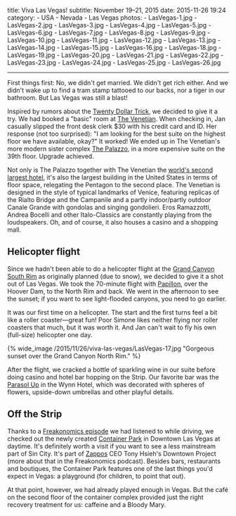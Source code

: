 title: Viva Las Vegas!
subtitle: November 19–21, 2015
date: 2015-11-26 19:24
category:
	- USA
	- Nevada
	- Las Vegas
photos:
	- LasVegas-1.jpg
	- LasVegas-2.jpg
	- LasVegas-3.jpg
	- LasVegas-4.jpg
	- LasVegas-5.jpg
	- LasVegas-6.jpg
	- LasVegas-7.jpg
	- LasVegas-8.jpg
	- LasVegas-9.jpg
	- LasVegas-10.jpg
	- LasVegas-11.jpg
	- LasVegas-12.jpg
	- LasVegas-13.jpg
	- LasVegas-14.jpg
	- LasVegas-15.jpg
	- LasVegas-16.jpg
	- LasVegas-18.jpg
	- LasVegas-19.jpg
	- LasVegas-20.jpg
	- LasVegas-21.jpg
	- LasVegas-22.jpg
	- LasVegas-23.jpg
	- LasVegas-24.jpg
	- LasVegas-25.jpg
	- LasVegas-26.jpg

---
		
First things first: No, we didn't get married. We didn't get rich either. And we didn't wake up to find a tram stamp tattooed to our backs, nor a tiger in our bathroom. But Las Vegas was still a blast!

Inspired by rumors about the [Twenty Dollar Trick](http://thetwentydollartrick.com/), we decided to give it a try. We had booked a "basic" room at [The Venetian](http://www.venetian.com/). When checking in, Jan casually slipped the front desk clerk $30 with his credit card and ID. Her response (not too surprised): "I am looking for the best suite on the highest floor we have available, okay?" It worked! We ended up in The Venetian's more modern sister complex [The Palazzo](http://www.palazzo.com/), in a more expensive suite on the 39th floor. Upgrade achieved.

Not only is The Palazzo together with The Venetian the [world's second largest hotel](https://en.wikipedia.org/wiki/List_of_largest_hotels_in_the_world), it's also the largest building in the United States in terms of floor space, relegating the Pentagon to the second place. The Venetian is designed in the style of typical landmarks of Venice, featuring replicas of the Rialto Bridge and the Campanile and a partly indoor/partly outdoor Canale Grande with gondolas and singing gondolieri. Eros Ramazzotti, Andrea Bocelli and other Italo-Classics are constantly playing from the loudspeakers. Oh, and of course, it also houses a casino and a shopping mall.

## Helicopter flight

Since we hadn't been able to do a helicopter flight at the [Grand Canyon South Rim](/2015/11/22/grand-canyon/) as originally planned (due to snow), we decided to give it a shot out of Las Vegas. We took the 70-minute flight with [Papillon](http://www.papillon.com/), over the Hoover Dam, to the North Rim and back.  We went in the afternoon to see the sunset; if you want to see light-flooded canyons, you need to go earlier.

It was our first time on a helicopter. The start and the first turns feel a bit like a roller coaster—great fun! Poor Simone likes neither flying nor roller coasters that much, but it was worth it. And Jan can't wait to fly his own (full-size) helicopter one day.

{% wide_image /2015/11/26/viva-las-vegas/LasVegas-17.jpg "Gorgeous sunset over the Grand Canyon North Rim." %}

After the flight, we cracked a bottle of sparkling wine in our suite before doing casino and hotel bar hopping on the Strip. Our favorite bar was the [Parasol Up](http://www.yelp.com/biz/parasol-up-parasol-down-las-vegas) in the Wynn Hotel, which was decorated with spheres of flowers, upside-down umbrellas and other playful details.

## Off the Strip

Thanks to a [Freakonomics episode](http://freakonomics.com/2015/05/11/could-the-next-brooklyn-be-las-vegas-a-new-freakonomics-radio-podcast/) we had listened to while driving, we checked out the newly created [Container Park](http://downtowncontainerpark.com/) in Downtown Las Vegas at daytime. It's definitely worth a visit if you want to see a less mainstream part of Sin City. It's part of [Zappos](http://www.zappos.com/) CEO Tony Hsieh's Downtown Project (more about that in the Freakonomics podcast). Besides bars, restaurants and boutiques, the Container Park features one of the last things you'd expect in Vegas: a playground (for children, to point that out).

At that point, however, we had already played enough in Vegas. But the café on the second floor of the container complex provided just the right recovery treatment for us: caffeine and a Bloody Mary.
